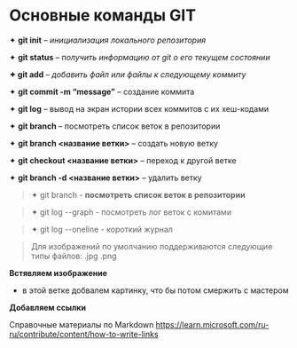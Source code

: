 # Основные команды GIT

✦ **git init** – *инициализация локального репозитория*

✦ **git status** – п*олучить информацию от git о его текущем состоянии*

**✦ git add** – *добавить файл или файлы к следующему коммиту*

✦ **git commit -m “message”** – создание коммита

✦ **git log** – вывод на экран истории всех коммитов с их хеш-кодами

✦ **git branch** – посмотреть список веток в репозитории

✦ **git branch <название ветки>** – создать новую ветку

✦ **git checkout <название ветки>** – переход к другой ветке

✦ **git branch -d <название ветки>** – удалить ветку

> ✦ git branch - **посмотреть список веток в репозитории**

>✦ git log --graph - посмотреть лог веток с комитами

>✦ git log --oneline - короткий журнал


 > Для изображений по умолчанию поддерживаются следующие типы файлов:
.jpg
.png

**Встявляем изображение** 
 - в этой ветке добвалем картинку, что бы потом смержить с мастером
 
 **Добавляем ссылки**

Справочные материалы по Markdown
https://learn.microsoft.com/ru-ru/contribute/content/how-to-write-links

